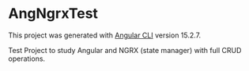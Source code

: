# AngNgrxTest

This project was generated with [Angular CLI](https://github.com/angular/angular-cli) version 15.2.7.

Test Project to study Angular and NGRX (state manager) with full CRUD operations.
